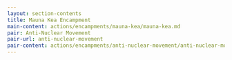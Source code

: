 ```yaml
---
layout: section-contents
title: Mauna Kea Encampment
main-content: actions/encampments/mauna-kea/mauna-kea.md
pair: Anti-Nuclear Movement
pair-url: anti-nuclear-movement
pair-content: actions/encampments/anti-nuclear-movement/anti-nuclear-movement.md
---
```

